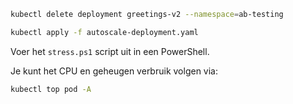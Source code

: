 ```bash
kubectl delete deployment greetings-v2 --namespace=ab-testing
````

```bash
kubectl apply -f autoscale-deployment.yaml
```

Voer het `stress.ps1` script uit in een PowerShell.

Je kunt het CPU en geheugen verbruik volgen via:

```bash
kubectl top pod -A
```